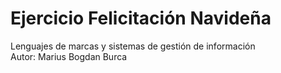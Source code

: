 # Ejercicio Felicitación Navideña
Lenguajes de marcas y sistemas de gestión de información<br>
Autor: Marius Bogdan Burca
